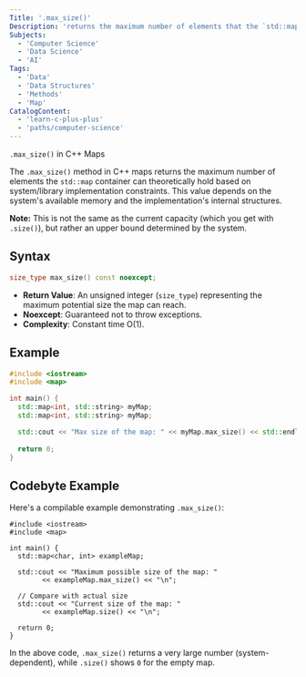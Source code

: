 ```yaml
---
Title: '.max_size()'
Description: 'returns the maximum number of elements that the `std::map` container can theoretically hold'
Subjects:
  - 'Computer Science'
  - 'Data Science'
  - 'AI'
Tags:
  - 'Data'
  - 'Data Structures'
  - 'Methods'
  - 'Map'
CatalogContent:
  - 'learn-c-plus-plus'
  - 'paths/computer-science'
---
```


`.max_size()` in C++ Maps

The `.max_size()` method in C++ maps returns the maximum number of elements the `std::map` container can theoretically hold based on system/library implementation constraints. This value depends on the system's available memory and the implementation's internal structures.

**Note:** This is not the same as the current capacity (which you get with `.size()`), but rather an upper bound determined by the system.

## Syntax

```cpp
size_type max_size() const noexcept;
```

- **Return Value**: An unsigned integer (`size_type`) representing the maximum potential size the map can reach.
- **Noexcept**: Guaranteed not to throw exceptions.
- **Complexity**: Constant time O(1).

## Example

```cpp
#include <iostream>
#include <map>

int main() {
  std::map<int, std::string> myMap;
  std::map<int, std::string> myMap;

  std::cout << "Max size of the map: " << myMap.max_size() << std::endl;
    
  return 0;
}
```

## Codebyte Example

Here's a compilable example demonstrating `.max_size()`:

```codebyte/cpp
#include <iostream>
#include <map>

int main() {
  std::map<char, int> exampleMap;

  std::cout << "Maximum possible size of the map: " 
        << exampleMap.max_size() << "\n";

  // Compare with actual size
  std::cout << "Current size of the map: " 
        << exampleMap.size() << "\n";

  return 0;
}
```

In the above code, `.max_size()` returns a very large number (system-dependent), while `.size()` shows `0` for the empty map. 
